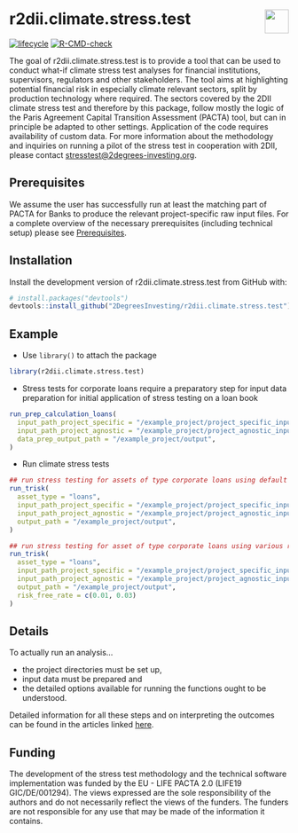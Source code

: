 
<!-- README.md is generated from README.Rmd. Please edit that file -->

# r2dii.climate.stress.test <a href='https://github.com/2DegreesInvesting/r2dii.climate.stress.test'><img src='https://imgur.com/A5ASZPE.png' align='right' height='43' /></a>

<!-- badges: start -->

[![lifecycle](https://img.shields.io/badge/lifecycle-experimental-orange.svg)](https://www.tidyverse.org/lifecycle/#experimental)
[![R-CMD-check](https://github.com/2DegreesInvesting/r2dii.climate.stress.test/workflows/R-CMD-check/badge.svg)](https://github.com/2DegreesInvesting/r2dii.climate.stress.test/actions)
<!-- badges: end -->

The goal of r2dii.climate.stress.test is to provide a tool that can be
used to conduct what-if climate stress test analyses for financial
institutions, supervisors, regulators and other stakeholders. The tool
aims at highlighting potential financial risk in especially climate
relevant sectors, split by production technology where required. The
sectors covered by the 2DII climate stress test and therefore by this
package, follow mostly the logic of the Paris Agreement Capital
Transition Assessment (PACTA) tool, but can in principle be adapted to
other settings. Application of the code requires availability of custom
data. For more information about the methodology and inquiries on
running a pilot of the stress test in cooperation with 2DII, please
contact <stresstest@2degrees-investing.org>.

## Prerequisites

We assume the user has successfully run at least the matching part of
PACTA for Banks to produce the relevant project-specific raw input
files. For a complete overview of the necessary prerequisites (including
technical setup) please see
[Prerequisites](https://2degreesinvesting.github.io/r2dii.climate.stress.test/articles/articles/00-prerequisites.html).

## Installation

Install the development version of r2dii.climate.stress.test from GitHub
with:

``` r
# install.packages("devtools")
devtools::install_github("2DegreesInvesting/r2dii.climate.stress.test")
```

## Example

  - Use `library()` to attach the package

<!-- end list -->

``` r
library(r2dii.climate.stress.test)
```

  - Stress tests for corporate loans require a preparatory step for
    input data preparation for initial application of stress testing on
    a loan book

<!-- end list -->

``` r
run_prep_calculation_loans(
  input_path_project_specific = "/example_project/project_specific_input/",
  input_path_project_agnostic = "/example_project/project_agnostic_input/",
  data_prep_output_path = "/example_project/output",
)
```

  - Run climate stress tests

<!-- end list -->

``` r
## run stress testing for assets of type corporate loans using default parameters
run_trisk(
  asset_type = "loans",
  input_path_project_specific = "/example_project/project_specific_input/",
  input_path_project_agnostic = "/example_project/project_agnostic_input/",
  output_path = "/example_project/output",
)

## run stress testing for asset of type corporate loans using various risk_free_rates to analyse sensitivities
run_trisk(
  asset_type = "loans",
  input_path_project_specific = "/example_project/project_specific_input/",
  input_path_project_agnostic = "/example_project/project_agnostic_input/",
  output_path = "/example_project/output",
  risk_free_rate = c(0.01, 0.03)
)
```

## Details

To actually run an analysis…

  - the project directories must be set up,
  - input data must be prepared and
  - the detailed options available for running the functions ought to be
    understood.

Detailed information for all these steps and on interpreting the
outcomes can be found in the articles linked
[here](https://2degreesinvesting.github.io/r2dii.climate.stress.test/articles/).

## Funding

The development of the stress test methodology and the technical
software implementation was funded by the EU - LIFE PACTA 2.0 (LIFE19
GIC/DE/001294). The views expressed are the sole responsibility of the
authors and do not necessarily reflect the views of the funders. The
funders are not responsible for any use that may be made of the
information it contains.

